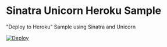 Sinatra Unicorn Heroku Sample
=============================

"Deploy to Heroku" Sample using Sinatra and Unicorn

[![Deploy](https://www.herokucdn.com/deploy/button.png)](https://heroku.com/deploy?template=https://github.com/alexruperez/sinatra-unicorn-heroku-sample)

